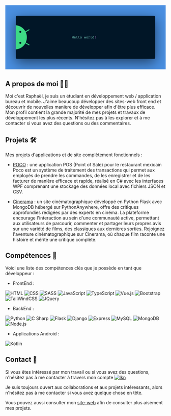 
<img src="https://raw.githubusercontent.com/raphaelgrougnet/raphaelgrougnet/master/resources/banner.png" alt="Hello world">

## A propos de moi 👨‍💻

Moi c'est Raphaël, je suis un étudiant en développement web / application bureau et mobile.
J'aime beaucoup développer des sites-web front end et découvrir de nouvelles manière de développer afin d'être plus efficace.
Mon profil contient la grande majorité de mes projets et travaux de développement les plus récents. N'hésitez pas à les explorer et à me contacter si vous avez des questions ou des commentaires.

## Projets 🛠️

Mes projets d'applications et de site complètement fonctionnels :

- [POCO](https://github.com/raphaelgrougnet/Poco) : une application POS (Point of Sale) pour le restaurant mexicain Poco est un système de traitement des transactions qui permet aux employés de prendre les commandes, de les enregistrer et de les facturer de manière efficace et rapide, réalisé en C# avec les interfaces WPF comprenant une stockage des données local avec fichiers JSON et CSV.

- [Cinerama](https://github.com/raphaelgrougnet/Cinerama) : un site cinématographique développé en Python Flask avec MongoDB hébergé sur PythonAnywhere, offre des critiques approfondies rédigées par des experts en cinéma. La plateforme encourage l'interaction au sein d'une communauté active, permettant aux utilisateurs de parcourir, commenter et partager leurs propres avis sur une variété de films, des classiques aux dernières sorties. Rejoignez l'aventure cinématographique sur Cinerama, où chaque film raconte une histoire et mérite une critique complète.

## Compétences 🧠

Voici une liste des compétences clés que je possède en tant que développeur :

- FrontEnd :

![HTML](https://img.shields.io/badge/HTML-e44d26?logo=html5&logoColor=white&style=for-the-badge)
![CSS](https://img.shields.io/badge/css-264de4?logo=css3&logoColor=white&style=for-the-badge)
![SASS](https://img.shields.io/badge/SASS-cd6799?logo=sass&logoColor=white&style=for-the-badge)
![JavaScript](https://img.shields.io/badge/JavaScript-F7DF1E?logo=javascript&logoColor=000&style=for-the-badge)
![TypeScript](https://img.shields.io/badge/TypeScript-2f74c0?logo=typescript&logoColor=FFF&style=for-the-badge)
![Vue.js](https://img.shields.io/badge/Vue.js%20-3fb984.svg?&style=for-the-badge&logo=vue.js&logoColor=white)
![Bootstrap](https://img.shields.io/badge/Bootstrap-8312fa?logo=bootstrap&logoColor=white&style=for-the-badge)
![TailWindCSS](https://img.shields.io/badge/Tailwind-36b7f0?logo=tailwindcss&logoColor=FFF&style=for-the-badge)
![JQuery](https://img.shields.io/badge/JQuery-0868ac?logo=jquery&logoColor=000&style=for-the-badge&logoColor=white)


- BackEnd :
  
![Python](https://img.shields.io/badge/python-3d7aab?logo=python&logoColor=white&style=for-the-badge)
![C Sharp](https://img.shields.io/badge/C%20Sharp-360092?logo=csharp&logoColor=fff&style=for-the-badge)
![Flask](https://img.shields.io/badge/Flask-black?logo=flask&logoColor=white&style=for-the-badge)
![Django](https://img.shields.io/badge/django%20-%23103e2e.svg?&style=for-the-badge&logo=django&logoColor=white)
![Express](https://img.shields.io/badge/express%20-3f4d58.svg?&style=for-the-badge&logo=express&logoColor=white)
![MySQL](https://img.shields.io/badge/mysql-b068a8.svg?style=for-the-badge&logo=mysql&logoColor=white)
![MongoDB](https://img.shields.io/badge/mongo_db%20-086d50.svg?&style=for-the-badge&logo=mongodb&logoColor=white)
![Node.js](https://img.shields.io/badge/Node.js%20-%7fc728.svg?&style=for-the-badge&logo=node.js&logoColor=white)

- Applications Android :

![Kotlin](https://img.shields.io/badge/kotlin%20-7048d1.svg?&style=for-the-badge&logo=kotlin&logoColor=white)



## Contact 📲

Si vous êtes intéressé par mon travail ou si vous avez des questions, n'hésitez pas à me contacter à travers mon compte [![lkn](https://img.shields.io/badge/LinkedIn-0077B5?style=for-the-badge&logo=linkedin&logoColor=white)](https://fr.linkedin.com/in/raphael-grougnet)

Je suis toujours ouvert aux collaborations et aux projets intéressants, alors n'hésitez pas à me contacter si vous avez quelque chose en tête.

Vous pouvez aussi consulter mon [site-web](https://raphaelgrougnet.com) afin de consulter plus aisément mes projets.
